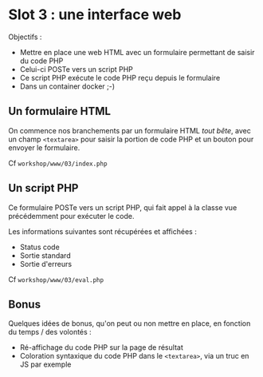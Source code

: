 # Slot 3 : une interface web

Objectifs :

 * Mettre en place une web HTML avec un formulaire permettant de saisir du code PHP
 * Celui-ci POSTe vers un script PHP
 * Ce script PHP exécute le code PHP reçu depuis le formulaire
 * Dans un container docker ;-)


## Un formulaire HTML

On commence nos branchements par un formulaire HTML *tout bête*, avec un champ `<textarea>`
pour saisir la portion de code PHP et un bouton pour envoyer le formulaire.

Cf `workshop/www/03/index.php`


## Un script PHP

Ce formulaire POSTe vers un script PHP, qui fait appel à la classe vue précédemment pour exécuter le code.

Les informations suivantes sont récupérées et affichées :

 * Status code
 * Sortie standard
 * Sortie d'erreurs

Cf `workshop/www/03/eval.php`


## Bonus

Quelques idées de bonus, qu'on peut ou non mettre en place, en fonction du temps / des volontés :

 * Ré-affichage du code PHP sur la page de résultat
 * Coloration syntaxique du code PHP dans le `<textarea>`, via un truc en JS par exemple


